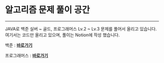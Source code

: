 # 알고리즘 문제 풀이 공간
---
JAVA로 백준 실버 ~ 골드, 프로그래머스 Lv.2 ~ Lv.3 문제를 풀어서 올리고 있습니다.  
여기서는 코드만 올리고 있으며, 풀이는 Notion에 작성 했습니다.

백준 : [**바로가기**](https://topaz-wood-f85.notion.site/solved-ac-5fd9801ab4034dfd8f07962463f7a42a?pvs=4)

프로그래머스 : [**바로가기**](https://topaz-wood-f85.notion.site/078f562e85b1484ebe664e9627536778?pvs=4)
